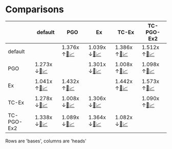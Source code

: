 # Comparisons

|  | default | PGO | Ex | TC-Ex | TC-PGO-Ex2 |
| -- | -- | -- | -- | -- | -- |
| default |  | 1.376x ↑[📄](PGO-vs-default.md)[📈](PGO-vs-default.svg) | 1.039x ↓[📄](Ex-vs-default.md)[📈](Ex-vs-default.svg) | 1.386x ↑[📄](TC-Ex-vs-default.md)[📈](TC-Ex-vs-default.svg) | 1.512x ↑[📄](TC-PGO-Ex2-vs-default.md)[📈](TC-PGO-Ex2-vs-default.svg) |
| PGO | 1.273x ↓[📄](default-vs-PGO.md)[📈](default-vs-PGO.svg) |  | 1.301x ↓[📄](Ex-vs-PGO.md)[📈](Ex-vs-PGO.svg) | 1.008x ↑[📄](TC-Ex-vs-PGO.md)[📈](TC-Ex-vs-PGO.svg) | 1.098x ↑[📄](TC-PGO-Ex2-vs-PGO.md)[📈](TC-PGO-Ex2-vs-PGO.svg) |
| Ex | 1.041x ↑[📄](default-vs-Ex.md)[📈](default-vs-Ex.svg) | 1.432x ↑[📄](PGO-vs-Ex.md)[📈](PGO-vs-Ex.svg) |  | 1.442x ↑[📄](TC-Ex-vs-Ex.md)[📈](TC-Ex-vs-Ex.svg) | 1.573x ↑[📄](TC-PGO-Ex2-vs-Ex.md)[📈](TC-PGO-Ex2-vs-Ex.svg) |
| TC-Ex | 1.278x ↓[📄](default-vs-TC-Ex.md)[📈](default-vs-TC-Ex.svg) | 1.008x ↓[📄](PGO-vs-TC-Ex.md)[📈](PGO-vs-TC-Ex.svg) | 1.306x ↓[📄](Ex-vs-TC-Ex.md)[📈](Ex-vs-TC-Ex.svg) |  | 1.090x ↑[📄](TC-PGO-Ex2-vs-TC-Ex.md)[📈](TC-PGO-Ex2-vs-TC-Ex.svg) |
| TC-PGO-Ex2 | 1.338x ↓[📄](default-vs-TC-PGO-Ex2.md)[📈](default-vs-TC-PGO-Ex2.svg) | 1.089x ↓[📄](PGO-vs-TC-PGO-Ex2.md)[📈](PGO-vs-TC-PGO-Ex2.svg) | 1.364x ↓[📄](Ex-vs-TC-PGO-Ex2.md)[📈](Ex-vs-TC-PGO-Ex2.svg) | 1.082x ↓[📄](TC-Ex-vs-TC-PGO-Ex2.md)[📈](TC-Ex-vs-TC-PGO-Ex2.svg) |  |


Rows are 'bases', columns are 'heads'

